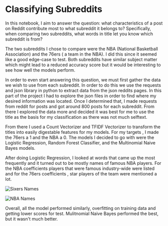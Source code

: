 # Classifying Subreddits

In this notebook, I aim to answer the question: what characteristics of a post on Reddit contribute most to what subreddit it belongs to?
Specifically, when comparing two subreddits, what words in title let you know which subreddit is from?

The two subreddits I chose to compare were the NBA (National Basketball Association) and the 76ers ( a team in the NBA). I did this since it seemed like a good edge-case to test. Both subreddits have similar subject matter which might lead to a reduced accuracy score but it would be interesting to see how well the models perform.

In order to even start answering this question, we must first gather the data we wish to use from each subreddit. In order to do this we use the requests and json library in python to extract data from the json reddits pages. In this part of the project I had to explore the json files in order to find where my desired information was located. Once I determined that, I made requests from reddit for posts and got around 800 posts for each subreddit. From there I explored the data more and decided it was best for me to use the title as the basis for my classification as there was not much selftext.

From there I used a Count Vectorizer and TFIDF Vectorizer to transform the titles into easily digestable features for my models. For my targets , I made the 76ers a 1 and the NBA a 0. The models I decided to go with were the Logistic Regression, Random Forest Classifier, and the Multinomial Naive Bayes models.

After doing Logistic Regression, I looked at words that came up the most frequently and it turned out to be mostly names of famous NBA players. For the NBA coefficients players that were famous industry-wide were listed and for the 76ers coefficients , star players of the team were mentioned a lot.

![Sixers Names]("sixersnames.PNG")

![NBA Names]("nbanames.PNG")

Overall, all the model performed similarly, overfitting on training data and getting lower scores for test. Mulitnomial Naive Bayes performed the best, but it wasn't much better.